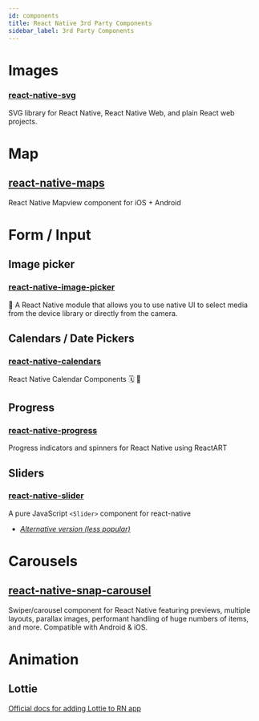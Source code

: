 ```yaml
---
id: components
title: React Native 3rd Party Components
sidebar_label: 3rd Party Components
---
```


# Images

### [react-native-svg](https://github.com/react-native-community/react-native-svg)

SVG library for React Native, React Native Web, and plain React web projects.

# Map

## [react-native-maps](https://github.com/react-native-community/react-native-maps)

React Native Mapview component for iOS + Android

# Form / Input

## Image picker

### [react-native-image-picker](https://github.com/react-native-community/react-native-image-picker)

🌄 A React Native module that allows you to use native UI to select media from the device library or directly from the camera.

## Calendars / Date Pickers

### [react-native-calendars](https://github.com/wix/react-native-calendars)

React Native Calendar Components 🗓️ 📆

## Progress

### [react-native-progress](https://github.com/oblador/react-native-progress)

Progress indicators and spinners for React Native using ReactART

## Sliders

### [react-native-slider](https://github.com/jeanregisser/react-native-slider)

A pure JavaScript `<Slider>` component for react-native

- _[Alternative version (less popular)](https://github.com/react-native-community/react-native-slider)_

# Carousels

## [react-native-snap-carousel](https://github.com/archriss/react-native-snap-carousel)

Swiper/carousel component for React Native featuring previews, multiple layouts, parallax images, performant handling of huge numbers of items, and more. Compatible with Android & iOS.

# Animation

## Lottie

[Official docs for adding Lottie to RN app](https://airbnb.io/lottie/#/react-native)
